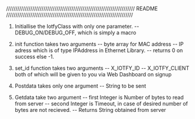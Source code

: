 /////////////////////////////////////////////////////////////////////
				README 
////////////////////////////////////////////////////////////////////

1.  Initiallise the IotfyClass with only one parameter.
    -- DEBUG_ON/DEBUG_OFF, which is simply a macro

2.  init function takes two arguments
    -- byte array for MAC address
    -- IP adress which is of type IPAddress in Ethernet Library.
    -- returns 0 on success else -1.


3.  set_id function takes two arguments
    -- X_IOTFY_ID 
    -- X_IOTFY_CLIENT
    both of which will be given to you via Web Dashboard on signup

4.  Postdata takes only one argument
    -- String to be sent

5.  Getdata take two argument
    -- first Integer is Number of bytes to read from server
    -- second Integer is Timeout, in case of desired number of bytes are not recieved.
    -- Returns String obtained from server

